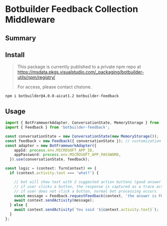 # Botbuilder Feedback Collection Middleware

## Summary

## Install
> This package is currently published to a private npm repo at https://msdata.pkgs.visualstudio.com/_packaging/botbuilder-utils/npm/registry/
>
> For access, please contact chstone.

`npm i botbuilder@4.0.0-aicat1.2 botbuilder-feedback`

## Usage

```TypeScript
import { BotFrameworkAdapter, ConversationState, MemoryStorage } from 'botbuilder';
import { Feedback } from 'botbuilder-feedback';

const conversationState = new ConversationState(new MemoryStorage());
const feedback = new Feedback({ conversationState }); // customization available here
const adapter = new BotFrameworkAdapter({
    appId: process.env.MICROSOFT_APP_ID,
    appPassword: process.env.MICROSOFT_APP_PASSWORD,
  }).use(conversationState, feedback);

const logic = (context: TurnContext) => {
  if (context.activity.text === 'what?') {

    // bot will show text with 2 suggested action buttons (good answer / bad answer)
    // if user clicks a button, the response is captured as a trace activity, along with original question and original bot response.
    // if user does not click a button, normal bot processing occurs
    const message = Feedback.requestFeedback(context, 'the answer is FOO');
    await context.sendActivity(message);
  } else {
    await context.sendActivity(`You said '${context.activity.text}`);
  }
};
```
